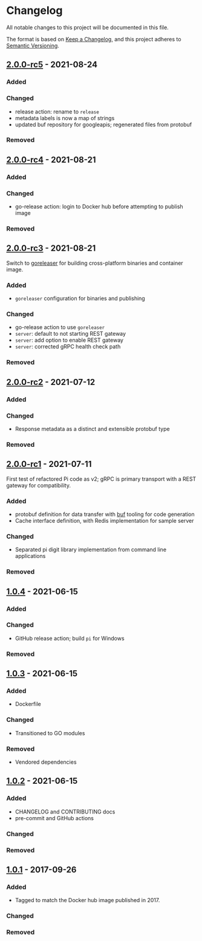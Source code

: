 # Changelog

<!-- spell-checker: ignore markdownlint -->
<!-- markdownlint-disable MD024 -->

All notable changes to this project will be documented in this file.

The format is based on [Keep a Changelog](https://keepachangelog.com/en/1.0.0/),
and this project adheres to [Semantic Versioning](https://semver.org/spec/v2.0.0.html).

## [2.0.0-rc5] - 2021-08-24

### Added

### Changed

- release action: rename to `release`
- metadata labels is now a map of strings
- updated buf repository for googleapis; regenerated files from protobuf

### Removed

## [2.0.0-rc4] - 2021-08-21

### Added

### Changed

- go-release action: login to Docker hub before attempting to publish image

### Removed

## [2.0.0-rc3] - 2021-08-21

Switch to [goreleaser](https://goreleaser.com/intro/) for building cross-platform
binaries and container image.

### Added

- `goreleaser` configuration for binaries and publishing

### Changed

- go-release action to use `goreleaser`
- `server`: default to not starting REST gateway
- `server`: add option to enable REST gateway
- `server`: corrected gRPC health check path

### Removed

## [2.0.0-rc2] - 2021-07-12

### Added

### Changed

- Response metadata as a distinct and extensible protobuf type

### Removed

## [2.0.0-rc1] - 2021-07-11

First test of refactored Pi code as v2; gRPC is primary transport with a REST
gateway for compatibility.

### Added

- protobuf definition for data transfer with [buf](https://buf.build) tooling for
  code generation
- Cache interface definition, with Redis implementation for sample server

### Changed

- Separated pi digit library implementation from command line applications

### Removed

## [1.0.4] - 2021-06-15

### Added

### Changed

- GitHub release action; build `pi` for Windows

### Removed

## [1.0.3] - 2021-06-15

### Added

- Dockerfile

### Changed

- Transitioned to GO modules

### Removed

<!-- spell-checker: ignore vendored -->
- Vendored dependencies

## [1.0.2] - 2021-06-15

### Added

- CHANGELOG and CONTRIBUTING docs
- pre-commit and GitHub actions

### Changed

### Removed

## [1.0.1] - 2017-09-26

### Added

- Tagged to match the Docker hub image published in 2017.

### Changed

### Removed

[2.0.0-rc5]: https://github.com/memes/pi/compare/2.0.0-rc4...2.0.0-rc5
[2.0.0-rc4]: https://github.com/memes/pi/compare/2.0.0-rc3...2.0.0-rc4
[2.0.0-rc3]: https://github.com/memes/pi/compare/2.0.0-rc2...2.0.0-rc3
[2.0.0-rc2]: https://github.com/memes/pi/compare/2.0.0-rc1...2.0.0-rc2
[2.0.0-rc1]: https://github.com/memes/pi/compare/1.0.4...2.0.0-rc1
[1.0.4]: https://github.com/memes/pi/compare/1.0.3...1.0.4
[1.0.3]: https://github.com/memes/pi/compare/1.0.2...1.0.3
[1.0.2]: https://github.com/memes/pi/compare/1.0.1...1.0.2
[1.0.1]: https://github.com/memes/pi/releases/tag/1.0.1
